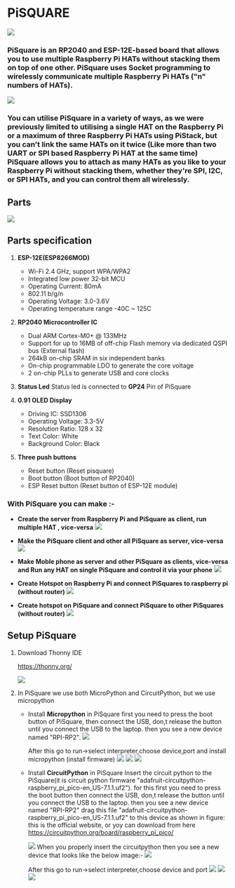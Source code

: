 # PiSQUARE

<img src = "https://github.com/sbcshop/PiSquare/blob/main/images/img.png" />

### PiSquare is an RP2040 and ESP-12E-based board that allows you to use multiple Raspberry Pi HATs without stacking them on top of one other. PiSquare uses Socket programming to wirelessly communicate multiple Raspberry Pi HATs ("n" numbers of HATs).

<img src = "https://github.com/sbcshop/PiSquare/blob/main/images/img2.png" />

### You can utilise PiSquare in a variety of ways, as we were previously limited to utilising a single HAT on the Raspberry Pi or a maximum of three Raspberry Pi HATs using PiStack, but you can't link the same HATs on it twice (Like more than two UART or SPI based Raspberry Pi HAT at the same time) PiSquare allows you to attach as many HATs as you like to your Raspberry Pi without stacking them, whether they're SPI, I2C, or SPI HATs, and you can control them all wirelessly.

## Parts

<img src = "https://github.com/sbcshop/PiSquare/blob/main/images/img1.png" />

## Parts specification
1. **ESP-12E(ESP8266MOD)**
    * Wi-Fi 2.4 GHz, support WPA/WPA2
    * Integrated low power 32-bit MCU
    * Operating Current: 80mA
    * 802.11 b/g/n
    * Operating Voltage: 3.0-3.6V
    * Operating temperature range -40C ~ 125C
   
2. **RP2040 Microcontroller IC**
   * Dual ARM Cortex-M0+ @ 133MHz
   * Support for up to 16MB of off-chip Flash memory via dedicated QSPI bus (External flash)
   * 264kB on-chip SRAM in six independent banks
   * On-chip programmable LDO to generate the core voltage
   * 2 on-chip PLLs to generate USB and core clocks
  
3. **Status Led**
   Status led is connected to **GP24** Pin of PiSquare
   
4. **0.91 OLED Display**
   * Driving IC: SSD1306
   * Operating Voltage: 3.3-5V
   * Resolution Ratio: 128 x 32
   * Text Color: White
   * Background Color: Black
   
5. **Three push buttons**
   * Reset button     (Reset pisquare)
   * Boot button      (Boot button of RP2040)
   * ESP Reset button (Reset button of ESP-12E module)

### With PiSquare you can make :-

* **Create the server from Raspberry Pi and PiSquare as client, run multiple HAT , vice-versa**
    <img src = "https://github.com/sbcshop/PiSquare/blob/main/images/gif1.gif" />
    
* **Make the PiSquare client and other all PiSquare as server, vice-versa**
    <img src = "https://github.com/sbcshop/PiSquare/blob/main/images/gif2.gif" />

* **Make Moble phone as server and other PiSquare as clients, vice-versa and Run any HAT on single PiSquare and control it via your phone**
    <img src = "https://github.com/sbcshop/PiSquare/blob/main/images/gif3.gif" />
    
* **Create Hotspot on Raspberry Pi and connect PiSquares to raspberry pi (without router)**
    <img src = "https://github.com/sbcshop/PiSquare/blob/main/images/gif4.gif" />

* **Create hotspot on PiSquare and connect PiSquare to other PiSquares (without router)**
    <img src = "https://github.com/sbcshop/PiSquare/blob/main/images/gif5.gif" />

## Setup PiSquare 
1. Download Thonny IDE 

   https://thonny.org/
   
   <img src= "https://github.com/sbcshop/RoundyPi/blob/main/images/img.JPG" />
   
2. In PiSquare we use both MicroPython and CircuitPython, but we use micropython
   * Install **Micropython** in PiSquare
     first you need to press the boot button of PiSquare, then connect the USB, don,t release the button until you connect the USB to the laptop. then you see a new        device named "RPI-RP2". 
        <img src= "https://github.com/sbcshop/RoundyPi/blob/main/images/img13.png" />
        
     After this go to run->select interpreter,choose device,port and install micropython (install firmware)
        <img src= "https://github.com/sbcshop/RoundyPi/blob/main/images/img2.png" />
        <img src= "https://github.com/sbcshop/RoundyPi/blob/main/images/img3.png" />
        <img src= "https://github.com/sbcshop/RoundyPi/blob/main/images/img4.png" />
        
   * Install **CircuitPython** in PiSquare
     Insert the circuit python to the PiSquare(it is circuit python firmware "adafruit-circuitpython-raspberry_pi_pico-en_US-7.1.1.uf2"). for this first you need to        press the boot button then connect the USB, don,t release the button until you connect the USB to the laptop. then you see a new device named "RPI-RP2" drag this      file "adafruit-circuitpython- raspberry_pi_pico-en_US-7.1.1.uf2" to this device as shown in figure:
     this is the official website, or yoy can download from here https://circuitpython.org/board/raspberry_pi_pico/
     
     <img src= "https://github.com/sbcshop/RoundyPi/blob/main/images/img13.png" />  
     When you properly insert the circuitpython then you see a new device that looks like the below image:-
     <img src= "https://github.com/sbcshop/RoundyPi/blob/main/images/img11.png" />
     
      After this go to run->select interpreter,choose device and port
         <img src= "https://github.com/sbcshop/RoundyPi/blob/main/images/img18.png" />
         <img src= "https://github.com/sbcshop/RoundyPi/blob/main/images/img19.png" />
         <img src= "https://github.com/sbcshop/RoundyPi/blob/main/images/img20.png" />
    
